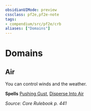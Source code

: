 ```yaml
---
obsidianUIMode: preview
cssclass: pf2e,pf2e-note
tags:
- compendium/src/pf2e/crb
aliases: ["Domains"]
---
```

# Domains  


## Air

You can control winds and the weather.

**Spells** [Pushing Gust](/compendium/spells/pushing-gust.md), [Disperse Into Air](/compendium/spells/disperse-into-air.md)

_Source: Core Rulebook p. 441_